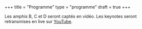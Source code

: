 +++
title = "Programme"
type = "programme"
draft = true
+++

<div class="text-center lead">
    Les amphis B, C et D seront captés en vidéo.
    Les keynotes seront retransmises en live sur <a href="https://www.youtube.com/channel/UCVelKVoLQIhwx9C2LWf-CDA">YouTube</a>.
</div>
